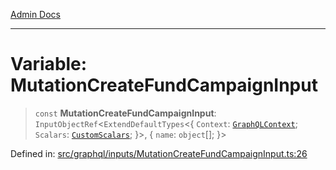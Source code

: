[Admin Docs](/)

***

# Variable: MutationCreateFundCampaignInput

> `const` **MutationCreateFundCampaignInput**: `InputObjectRef`\<`ExtendDefaultTypes`\<\{ `Context`: [`GraphQLContext`](../../../context/type-aliases/GraphQLContext.md); `Scalars`: [`CustomScalars`](../../../scalars/type-aliases/CustomScalars.md); \}\>, \{ `name`: `object`[]; \}\>

Defined in: [src/graphql/inputs/MutationCreateFundCampaignInput.ts:26](https://github.com/PalisadoesFoundation/talawa-api/blob/a88e9b37389a25702f1dcb39c566193904da08be/src/graphql/inputs/MutationCreateFundCampaignInput.ts#L26)
